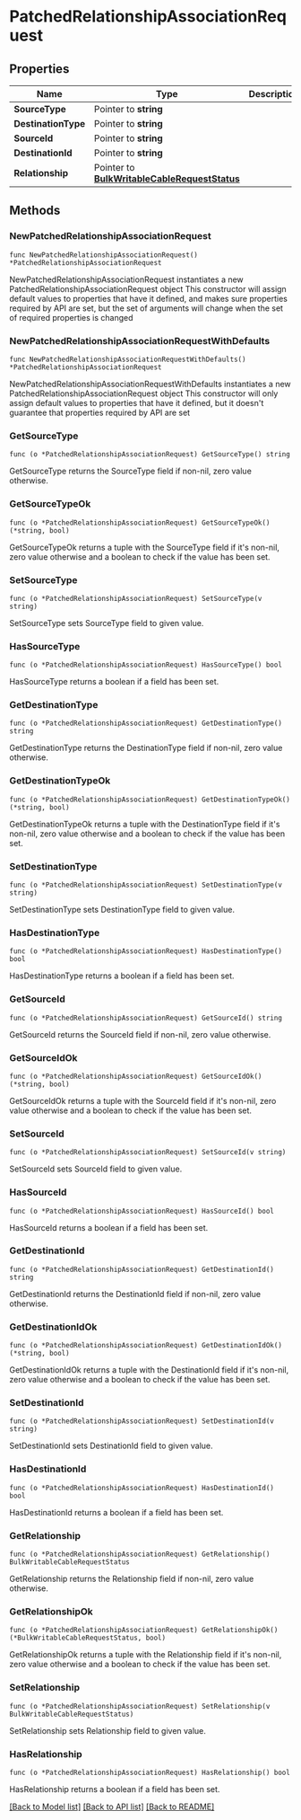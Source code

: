 # PatchedRelationshipAssociationRequest

## Properties

Name | Type | Description | Notes
------------ | ------------- | ------------- | -------------
**SourceType** | Pointer to **string** |  | [optional] 
**DestinationType** | Pointer to **string** |  | [optional] 
**SourceId** | Pointer to **string** |  | [optional] 
**DestinationId** | Pointer to **string** |  | [optional] 
**Relationship** | Pointer to [**BulkWritableCableRequestStatus**](BulkWritableCableRequestStatus.md) |  | [optional] 

## Methods

### NewPatchedRelationshipAssociationRequest

`func NewPatchedRelationshipAssociationRequest() *PatchedRelationshipAssociationRequest`

NewPatchedRelationshipAssociationRequest instantiates a new PatchedRelationshipAssociationRequest object
This constructor will assign default values to properties that have it defined,
and makes sure properties required by API are set, but the set of arguments
will change when the set of required properties is changed

### NewPatchedRelationshipAssociationRequestWithDefaults

`func NewPatchedRelationshipAssociationRequestWithDefaults() *PatchedRelationshipAssociationRequest`

NewPatchedRelationshipAssociationRequestWithDefaults instantiates a new PatchedRelationshipAssociationRequest object
This constructor will only assign default values to properties that have it defined,
but it doesn't guarantee that properties required by API are set

### GetSourceType

`func (o *PatchedRelationshipAssociationRequest) GetSourceType() string`

GetSourceType returns the SourceType field if non-nil, zero value otherwise.

### GetSourceTypeOk

`func (o *PatchedRelationshipAssociationRequest) GetSourceTypeOk() (*string, bool)`

GetSourceTypeOk returns a tuple with the SourceType field if it's non-nil, zero value otherwise
and a boolean to check if the value has been set.

### SetSourceType

`func (o *PatchedRelationshipAssociationRequest) SetSourceType(v string)`

SetSourceType sets SourceType field to given value.

### HasSourceType

`func (o *PatchedRelationshipAssociationRequest) HasSourceType() bool`

HasSourceType returns a boolean if a field has been set.

### GetDestinationType

`func (o *PatchedRelationshipAssociationRequest) GetDestinationType() string`

GetDestinationType returns the DestinationType field if non-nil, zero value otherwise.

### GetDestinationTypeOk

`func (o *PatchedRelationshipAssociationRequest) GetDestinationTypeOk() (*string, bool)`

GetDestinationTypeOk returns a tuple with the DestinationType field if it's non-nil, zero value otherwise
and a boolean to check if the value has been set.

### SetDestinationType

`func (o *PatchedRelationshipAssociationRequest) SetDestinationType(v string)`

SetDestinationType sets DestinationType field to given value.

### HasDestinationType

`func (o *PatchedRelationshipAssociationRequest) HasDestinationType() bool`

HasDestinationType returns a boolean if a field has been set.

### GetSourceId

`func (o *PatchedRelationshipAssociationRequest) GetSourceId() string`

GetSourceId returns the SourceId field if non-nil, zero value otherwise.

### GetSourceIdOk

`func (o *PatchedRelationshipAssociationRequest) GetSourceIdOk() (*string, bool)`

GetSourceIdOk returns a tuple with the SourceId field if it's non-nil, zero value otherwise
and a boolean to check if the value has been set.

### SetSourceId

`func (o *PatchedRelationshipAssociationRequest) SetSourceId(v string)`

SetSourceId sets SourceId field to given value.

### HasSourceId

`func (o *PatchedRelationshipAssociationRequest) HasSourceId() bool`

HasSourceId returns a boolean if a field has been set.

### GetDestinationId

`func (o *PatchedRelationshipAssociationRequest) GetDestinationId() string`

GetDestinationId returns the DestinationId field if non-nil, zero value otherwise.

### GetDestinationIdOk

`func (o *PatchedRelationshipAssociationRequest) GetDestinationIdOk() (*string, bool)`

GetDestinationIdOk returns a tuple with the DestinationId field if it's non-nil, zero value otherwise
and a boolean to check if the value has been set.

### SetDestinationId

`func (o *PatchedRelationshipAssociationRequest) SetDestinationId(v string)`

SetDestinationId sets DestinationId field to given value.

### HasDestinationId

`func (o *PatchedRelationshipAssociationRequest) HasDestinationId() bool`

HasDestinationId returns a boolean if a field has been set.

### GetRelationship

`func (o *PatchedRelationshipAssociationRequest) GetRelationship() BulkWritableCableRequestStatus`

GetRelationship returns the Relationship field if non-nil, zero value otherwise.

### GetRelationshipOk

`func (o *PatchedRelationshipAssociationRequest) GetRelationshipOk() (*BulkWritableCableRequestStatus, bool)`

GetRelationshipOk returns a tuple with the Relationship field if it's non-nil, zero value otherwise
and a boolean to check if the value has been set.

### SetRelationship

`func (o *PatchedRelationshipAssociationRequest) SetRelationship(v BulkWritableCableRequestStatus)`

SetRelationship sets Relationship field to given value.

### HasRelationship

`func (o *PatchedRelationshipAssociationRequest) HasRelationship() bool`

HasRelationship returns a boolean if a field has been set.


[[Back to Model list]](../README.md#documentation-for-models) [[Back to API list]](../README.md#documentation-for-api-endpoints) [[Back to README]](../README.md)


